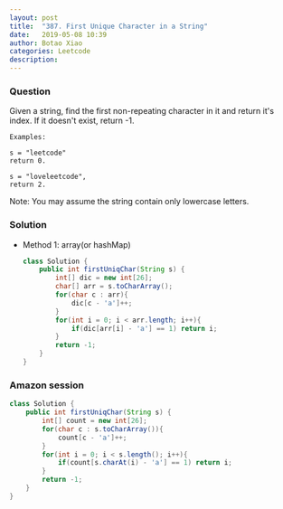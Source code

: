 ```yaml
---
layout: post
title:  "387. First Unique Character in a String"
date:   2019-05-08 10:39
author: Botao Xiao
categories: Leetcode
description:
---
```

### Question
Given a string, find the first non-repeating character in it and return it's index. If it doesn't exist, return -1.

```
Examples:

s = "leetcode"
return 0.

s = "loveleetcode",
return 2.
```

Note: You may assume the string contain only lowercase letters.

### Solution
* Method 1: array(or hashMap)
  ```Java
  class Solution {
      public int firstUniqChar(String s) {
          int[] dic = new int[26];
          char[] arr = s.toCharArray();
          for(char c : arr){
              dic[c - 'a']++;
          }
          for(int i = 0; i < arr.length; i++){
              if(dic[arr[i] - 'a'] == 1) return i;
          }
          return -1;
      }
  }
  ```
 
### Amazon session
```Java
class Solution {
    public int firstUniqChar(String s) {
        int[] count = new int[26];
        for(char c : s.toCharArray()){
            count[c - 'a']++;
        }
        for(int i = 0; i < s.length(); i++){
            if(count[s.charAt(i) - 'a'] == 1) return i;
        }
        return -1;
    }
}
```
